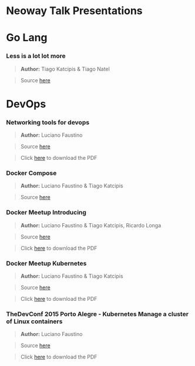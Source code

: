 Neoway Talk Presentations
===

# Go Lang

### Less is a lot lot more

> **Author:** Tiago Katcipis & Tiago Natel

> Source [here](https://github.com/NeowayLabs/presentations/tree/master/golang/less-is-a-lot-lot-more)


# DevOps

### Networking tools for devops

> **Author:** Luciano Faustino

> Source [here](https://github.com/NeowayLabs/presentations/tree/master/devops/networking-tools-for-devops)

> Click [here](https://github.com/NeowayLabs/presentations/raw/master/devops/networking-tools-for-devops/pdf/Network%20Tools%20for%20DevOps.pdf) to download the PDF

### Docker Compose

> **Author:** Luciano Faustino & Tiago Katcipis

> Source [here](https://github.com/lborguetti/TDC2015)

### Docker Meetup Introducing

> **Author:** Luciano Faustino & Tiago Katcipis, Ricardo Longa

> Source [here](https://github.com/lborguetti/docker-meetup-introducing)

> Click [here](https://github.com/lborguetti/docker-meetup-introducing/raw/master/pdf/Introduction%20to%20Docker.pdf) to download the PDF

### Docker Meetup Kubernetes

> **Author:** Luciano Faustino & Tiago Katcipis

> Source [here](https://github.com/lborguetti/docker-meetup-kubernetes)

> Click [here](https://github.com/lborguetti/docker-meetup-kubernetes/raw/master/pdf/Kubernetes.pdf) to download the PDF

### TheDevConf 2015 Porto Alegre - Kubernetes Manage a cluster of Linux containers

> **Author:** Luciano Faustino

> Source [here](https://github.com/lborguetti/TDC2015-PortoAlegre)

> Click [here](https://github.com/lborguetti/TDC2015-PortoAlegre/raw/master/pdf/Kubernetes-TDC-PortoAlegre-2015-site.pdf) to download the PDF
